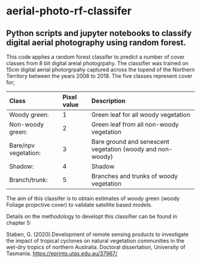 # **aerial-photo-rf-classifer**
## Python scripts and jupyter notebooks to classify digital aerial photography using random forest. 

This code applies a random forest classifer to predict a number of cover classes from 8 bit digital areial photogrpahy. The classifier
was trained on 15cm digital aerial photorgrpahy captured across the topend of the Northern Territory between the years 2008 to 2018. The five classes represent cover for;

| Class |              Pixel value    |        Description |
|:----------------|:------------------|:-------------------|
| Woody green:      |   1          |          Green leaf for all woody vegetation |
| Non-woody green:  |   2          |         Green leaf from all non-woody vegetation |
| Bare/npv vegetation: | 3       |             Bare ground and senescent vegetation (woody and non-woody) |
| Shadow:          |    4       |            Shadow |
| Branch/trunk:     |   5       |            Branches and trunks of woody vegetation |


The aim of this classifer is to obtain estimates of woody green (woody Foliage projective cover) to validate satellite based models.  

Details on the methodology to developt this classifier can be found in chapter 5:

Staben, G. (2020).Development of remote sensing products to investigate the impact of tropical cyclones on natural vegetation communities in the wet-dry tropics of northern Australia. Doctoral dissertation, University of Tasmania. https://eprints.utas.edu.au/37967/ 
